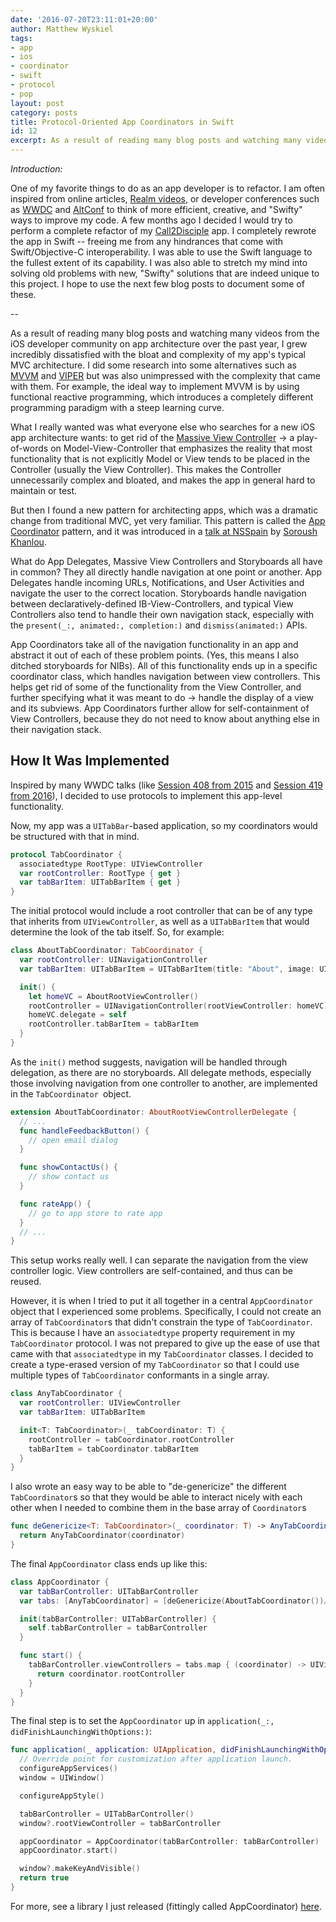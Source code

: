 ```yaml
---
date: '2016-07-20T23:11:01+20:00'
author: Matthew Wyskiel
tags:
- app
- ios
- coordinator
- swift
- protocol
- pop
layout: post
category: posts
title: Protocol-Oriented App Coordinators in Swift
id: 12
excerpt: As a result of reading many blog posts and watching many videos from the iOS developer community on app architecture over the past year, I grew incredibly dissatisfied with the bloat and complexity of my app's typical MVC architecture. I did some research into some alternatives such as MVVM but was also unimpressed with the complexity that came with them. For example, the ideal way to implement MVVM is by using functional reactive programming, which introduces a completely different programming paradigm with a steep learning curve. But then I found a new pattern for architecting apps, which was a dramatic change from traditional MVC, yet very familiar. This pattern is called the App Coordinator pattern.
---
```

*Introduction:*

One of my favorite things to do as an app developer is to refactor. I am often inspired from online articles, [Realm videos](https://realm.io/news/tags/apple/), or developer conferences such as [WWDC](https://developer.apple.com/videos/wwdc2016) and [AltConf](http://altconf.com/schedule/) to think of more efficient, creative, and "Swifty" ways to improve my code. A few months ago I decided I would try to perform a complete refactor of my [Call2Disciple](https://itunes.apple.com/us/app/call2disciple/id833015192?mt=8) app. I completely rewrote the app in Swift -- freeing me from any hindrances that come with Swift/Objective-C interoperability. I was able to use the Swift language to the fullest extent of its capability. I was also able to stretch my mind into solving old problems with new, "Swifty" solutions that are indeed unique to this project. I hope to use the next few blog posts to document some of these.

--

As a result of reading many blog posts and watching many videos from the iOS developer community on app architecture over the past year, I grew incredibly dissatisfied with the bloat and complexity of my app's typical MVC architecture. I did some research into some alternatives such as [MVVM](http://artsy.github.io/blog/2015/09/24/mvvm-in-swift/) and [VIPER](https://www.objc.io/issues/13-architecture/viper/) but was also unimpressed with the complexity that came with them. For example, the ideal way to implement MVVM is by using functional reactive programming, which introduces a completely different programming paradigm with a steep learning curve.

What I really wanted was what everyone else who searches for a new iOS app architecture wants: to get rid of the [Massive View Controller](https://realm.io/news/andy-matuschak-refactor-mega-controller/) -> a play-of-words on Model-View-Controller that emphasizes the reality that most functionality that is not explicitly Model or View tends to be placed in the Controller (usually the View Controller). This makes the Controller unnecessarily complex and bloated, and makes the app in general hard to maintain or test.

But then I found a new pattern for architecting apps, which was a dramatic change from traditional MVC, yet very familiar. This pattern is called the [App Coordinator](http://khanlou.com/2015/10/coordinators-redux/) pattern, and it was introduced in a [talk at NSSpain](https://vimeo.com/144116310) by [Soroush Khanlou](http://khanlou.com).

What do App Delegates, Massive View Controllers and Storyboards all have in common? They all directly handle navigation at one point or another. App Delegates handle incoming URLs, Notifications, and User Activities and navigate the user to the correct location. Storyboards handle navigation between declaratively-defined IB-View-Controllers, and typical View Controllers also tend to handle their own navigation stack, especially with the `present(_:, animated:, completion:)` and `dismiss(animated:)` APIs.

App Coordinators take all of the navigation functionality in an app and abstract it out of each of these problem points. (Yes, this means I also ditched storyboards for NIBs). All of this functionality ends up in a specific coordinator class, which handles navigation between view controllers. This helps get rid of some of the functionality from the View Controller, and further specifying what it was meant to do -> handle the display of a view and its subviews. App Coordinators further allow for self-containment of View Controllers, because they do not need to know about anything else in their navigation stack.

## How It Was Implemented

Inspired by many WWDC talks (like [Session 408 from 2015](https://developer.apple.com/videos/play/wwdc2015/408/) and [Session 419 from 2016](https://developer.apple.com/videos/play/wwdc2016/419/)), I decided to use protocols to implement this app-level functionality.

Now, my app was a `UITabBar`-based application, so my coordinators would be structured with that in mind.

```swift
protocol TabCoordinator {
  associatedtype RootType: UIViewController
  var rootController: RootType { get }
  var tabBarItem: UITabBarItem { get }
}
```

The initial protocol would include a root controller that can be of any type that inherits from `UIViewController`, as well as a `UITabBarItem` that would determine the look of the tab itself. So, for example:

```swift
class AboutTabCoordinator: TabCoordinator {
  var rootController: UINavigationController
  var tabBarItem: UITabBarItem = UITabBarItem(title: "About", image: UIImage(named: "AboutTabBarIcon"), selectedImage: UIImage(named: "AboutTabBarIcon_Filled")

  init() {
    let homeVC = AboutRootViewController()
    rootController = UINavigationController(rootViewController: homeVC)
    homeVC.delegate = self
    rootController.tabBarItem = tabBarItem
  }
}
```

As the `init()` method suggests, navigation will be handled through delegation, as there are no storyboards. All delegate methods, especially those involving navigation from one controller to another, are implemented in the `TabCoordinator `object.

```swift
extension AboutTabCoordinator: AboutRootViewControllerDelegate {
  // ...
  func handleFeedbackButton() {
    // open email dialog
  }

  func showContactUs() {
    // show contact us
  }

  func rateApp() {
    // go to app store to rate app
  }
  // ...
}
```

This setup works really well. I can separate the navigation from the view controller logic. View controllers are self-contained, and thus can be reused.

However, it is when I tried to put it all together in a central `AppCoordinator` object that I experienced some problems. Specifically, I could not create an array of `TabCoordinator`s that didn't constrain the type of `TabCoordinator`. This is because I have an `associatedtype` property requirement in my `TabCoordinator` protocol. I was not prepared to give up the ease of use that came with that `associatedtype` in my `TabCoordinator` classes. I decided to create a type-erased version of my `TabCoordinator` so that I could use multiple types of `TabCoordinator` conformants in a single array.

```swift
class AnyTabCoordinator {
  var rootController: UIViewController
  var tabBarItem: UITabBarItem

  init<T: TabCoordinator>(_ tabCoordinator: T) {
    rootController = tabCoordinator.rootController
    tabBarItem = tabCoordinator.tabBarItem
  }
}
```

I also wrote an easy way to be able to "de-genericize" the different `TabCoordinator`s so that they would be able to interact nicely with each other when I needed to combine them in the base array of `Coordinator`s

```swift
func deGenericize<T: TabCoordinator>(_ coordinator: T) -> AnyTabCoordinator {
  return AnyTabCoordinator(coordinator)
}
```

The final `AppCoordinator` class ends up like this:

```swift
class AppCoordinator {
  var tabBarController: UITabBarController
  var tabs: [AnyTabCoordinator] = [deGenericize(AboutTabCoordinator())/*, ...*/]

  init(tabBarController: UITabBarController) {
    self.tabBarController = tabBarController
  }

  func start() {
    tabBarController.viewControllers = tabs.map { (coordinator) -> UIViewController in
      return coordinator.rootController
    }
  }
}
```

The final step is to set the `AppCoordinator` up in `application(_:, didFinishLaunchingWithOptions:)`:

```swift
func application(_ application: UIApplication, didFinishLaunchingWithOptions launchOptions: [NSObject: AnyObject]?) -> Bool {
  // Override point for customization after application launch.
  configureAppServices()
  window = UIWindow()

  configureAppStyle()

  tabBarController = UITabBarController()
  window?.rootViewController = tabBarController

  appCoordinator = AppCoordinator(tabBarController: tabBarController)
  appCoordinator.start()

  window?.makeKeyAndVisible()
  return true
}
```

For more, see a library I just released (fittingly called AppCoordinator) [here](https://github.com/mattwyskiel/AppCoordinator).
